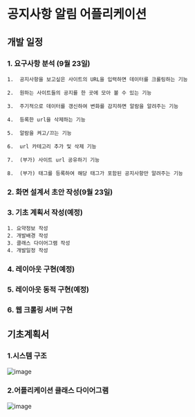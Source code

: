 
# 공지사항 알림 어플리케이션
## 개발 일정
### 1. 요구사항 분석 (9월 23일)
	1.  공지사항을 보고싶은 사이트의 URL을 입력하면 데이터를 크롤링하는 기능
    
	2.  원하는 사이트들의 공지를 한 곳에 모아 볼 수 있는 기능
    
	3.  주기적으로 데이터를 갱신하여 변화를 감지하면 알람을 알려주는 기능
    
	4.  등록한 url을 삭제하는 기능
    
	5.  알람을 켜고/끄는 기능
    
	6.  url 카테고리 추가 및 삭제 기능
    
	7.  (부가) 사이트 url 공유하기 기능
    
	8.  (부가) 태그를 등록하여 해당 태그가 포함된 공지사항만 알려주는 기능
### 2. 화면 설계서 초안 작성(9월 23일)
### 3. 기초 계획서 작성(예정)
	1. 요약정보 작성
	2. 개발배경 작성
	3. 클래스 다이어그램 작성
	4. 개발일정 작성
### 4. 레이아웃 구현(예정)
### 5. 레이아웃 동적 구현(예정)
### 6. 웹 크롤링 서버 구현
## 기초계획서
### 1.시스템 구조
![image](https://user-images.githubusercontent.com/30094719/94089017-f3d4ca80-fe4c-11ea-9d0e-89ceffbe3eb5.png)
### 2.어플리케이션 클래스 다이어그램
![image](https://user-images.githubusercontent.com/30094719/94145879-1ea33b00-feae-11ea-9b33-11e9b787df8f.png)
